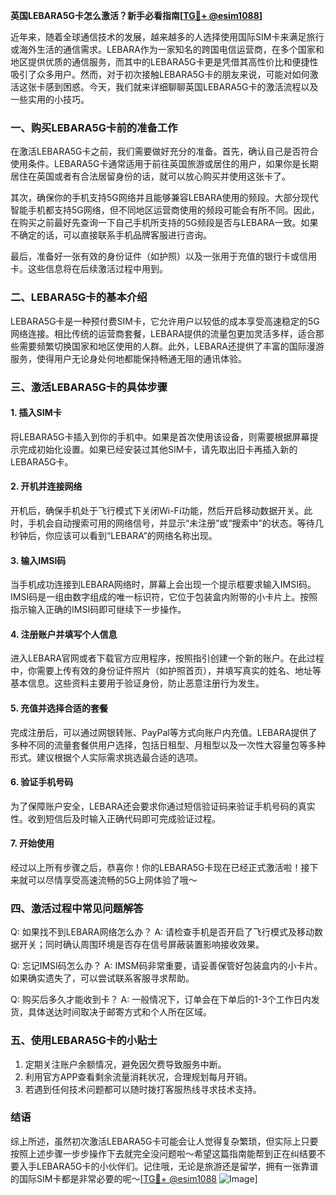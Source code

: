 **英国LEBARA5G卡怎么激活？新手必看指南[[TG💪+ @esim1088](https://t.me/s/esim1088)]**

近年来，随着全球通信技术的发展，越来越多的人选择使用国际SIM卡来满足旅行或海外生活的通信需求。LEBARA作为一家知名的跨国电信运营商，在多个国家和地区提供优质的通信服务，而其中的LEBARA5G卡更是凭借其高性价比和便捷性吸引了众多用户。然而，对于初次接触LEBARA5G卡的朋友来说，可能对如何激活这张卡感到困惑。今天，我们就来详细聊聊英国LEBARA5G卡的激活流程以及一些实用的小技巧。

### 一、购买LEBARA5G卡前的准备工作

在激活LEBARA5G卡之前，我们需要做好充分的准备。首先，确认自己是否符合使用条件。LEBARA5G卡通常适用于前往英国旅游或居住的用户，如果你是长期居住在英国或者有合法居留身份的话，就可以放心购买并使用这张卡了。

其次，确保你的手机支持5G网络并且能够兼容LEBARA使用的频段。大部分现代智能手机都支持5G网络，但不同地区运营商使用的频段可能会有所不同。因此，在购买之前最好先查询一下自己手机所支持的5G频段是否与LEBARA一致。如果不确定的话，可以直接联系手机品牌客服进行咨询。

最后，准备好一张有效的身份证件（如护照）以及一张用于充值的银行卡或信用卡。这些信息将在后续激活过程中用到。

### 二、LEBARA5G卡的基本介绍

LEBARA5G卡是一种预付费SIM卡，它允许用户以较低的成本享受高速稳定的5G网络连接。相比传统的运营商套餐，LEBARA提供的流量包更加灵活多样，适合那些需要频繁切换国家和地区使用的人群。此外，LEBARA还提供了丰富的国际漫游服务，使得用户无论身处何地都能保持畅通无阻的通讯体验。

### 三、激活LEBARA5G卡的具体步骤

#### 1. 插入SIM卡
将LEBARA5G卡插入到你的手机中。如果是首次使用该设备，则需要根据屏幕提示完成初始化设置。如果已经安装过其他SIM卡，请先取出旧卡再插入新的LEBARA5G卡。

#### 2. 开机并连接网络
开机后，确保手机处于飞行模式下关闭Wi-Fi功能，然后开启移动数据开关。此时，手机会自动搜索可用的网络信号，并显示“未注册”或“搜索中”的状态。等待几秒钟后，你应该可以看到“LEBARA”的网络名称出现。

#### 3. 输入IMSI码
当手机成功连接到LEBARA网络时，屏幕上会出现一个提示框要求输入IMSI码。IMSI码是一组由数字组成的唯一标识符，它位于包装盒内附带的小卡片上。按照指示输入正确的IMSI码即可继续下一步操作。

#### 4. 注册账户并填写个人信息
进入LEBARA官网或者下载官方应用程序，按照指引创建一个新的账户。在此过程中，你需要上传有效的身份证件照片（如护照首页），并填写真实的姓名、地址等基本信息。这些资料主要用于验证身份，防止恶意注册行为发生。

#### 5. 充值并选择合适的套餐
完成注册后，可以通过网银转账、PayPal等方式向账户内充值。LEBARA提供了多种不同的流量套餐供用户选择，包括日租型、月租型以及一次性大容量包等多种形式。建议根据个人实际需求挑选最合适的选项。

#### 6. 验证手机号码
为了保障账户安全，LEBARA还会要求你通过短信验证码来验证手机号码的真实性。收到短信后及时输入正确代码即可完成验证过程。

#### 7. 开始使用
经过以上所有步骤之后，恭喜你！你的LEBARA5G卡现在已经正式激活啦！接下来就可以尽情享受高速流畅的5G上网体验了哦～

### 四、激活过程中常见问题解答

Q: 如果找不到LEBARA网络怎么办？
A: 请检查手机是否开启了飞行模式及移动数据开关；同时确认周围环境是否存在信号屏蔽装置影响接收效果。

Q: 忘记IMSI码怎么办？
A: IMSM码非常重要，请妥善保管好包装盒内的小卡片。如果确实遗失了，可以尝试联系客服寻求帮助。

Q: 购买后多久才能收到卡？
A: 一般情况下，订单会在下单后的1-3个工作日内发货，具体送达时间取决于邮寄方式和个人所在区域。

### 五、使用LEBARA5G卡的小贴士

1. 定期关注账户余额情况，避免因欠费导致服务中断。
2. 利用官方APP查看剩余流量消耗状况，合理规划每月开销。
3. 若遇到任何技术问题都可以随时拨打客服热线寻求技术支持。

### 结语

综上所述，虽然初次激活LEBARA5G卡可能会让人觉得复杂繁琐，但实际上只要按照上述步骤一步步操作下去就完全没问题啦～希望这篇指南能帮到正在纠结要不要入手LEBARA5G卡的小伙伴们。记住哦，无论是旅游还是留学，拥有一张靠谱的国际SIM卡都是非常必要的呢～[[TG💪+ @esim1088](https://t.me/s/esim1088) ![Image](https://i.postimg.cc/4NQfJmqS/Snipaste-2025-05-13-00-14-12.png)]